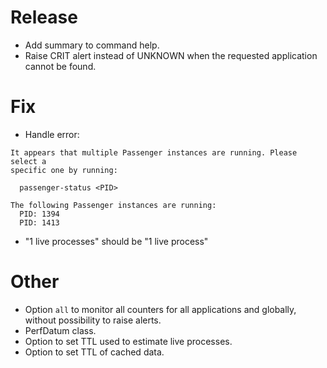 # Release

- Add summary to command help.
- Raise CRIT alert instead of UNKNOWN when the requested application cannot be
  found.


# Fix

- Handle error:

```
It appears that multiple Passenger instances are running. Please select a
specific one by running:

  passenger-status <PID>

The following Passenger instances are running:
  PID: 1394
  PID: 1413
```

- "1 live processes" should be "1 live process"


# Other

- Option `all` to monitor all counters for all applications and globally,
  without possibility to raise alerts.
- PerfDatum class.
- Option to set TTL used to estimate live processes.
- Option to set TTL of cached data.

